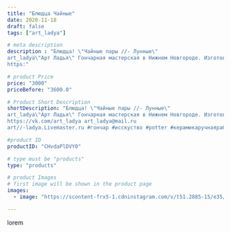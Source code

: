 ```yaml
---
title: "Блюдца Чайные"
date: 2020-11-18
draft: false
tags: ["art_ladya"]

# meta description
description : "Блюдца! \"Чайные пары //- Лунные\" 
art_ladya\"Арт Ладья\" Гончарная мастерская в Нижнем Новгороде. Изготовление керамики и мастер//-классы по обучению. 
https:"

# product Price
price: "3000"
priceBefore: "3600.0"

# Product Short Description
shortDescription: "Блюдца! \"Чайные пары //- Лунные\" 
art_ladya\"Арт Ладья\" Гончарная мастерская в Нижнем Новгороде. Изготовление керамики и мастер//-классы по обучению. 
https://vk.com/art_ladya art_ladya@mail.ru 
art//-ladya.Livemaster.ru #гончар #исскуство #potter #керамикаручнаяработа #гончарнаямастерская #керамиканазаказ #handmade #посудаизглины #керамика #эксклюзивнаякерамика #dishes #decor #ceramicar #mug #claygoods #tankard #earthenware #ceramic #design #кружка #magic #restaurant #ceramicart #pint #clay #авторскаякерамика #чашечки #луна #kraft #moon"

#product ID
productID: "CHvdaPlDVY0"

# type must be "products"
type: "products"

# product Images
# first image will be shown in the product page
images:
  - image: "https://scontent-frx5-1.cdninstagram.com/v/t51.2885-15/e35/126371504_287132085989909_2229990634861560921_n.jpg?se=8&_nc_ht=scontent-frx5-1.cdninstagram.com&_nc_cat=105&_nc_ohc=PG1FBLH7CowAX9kytxy&edm=APU89FABAAAA&ccb=7-4&oh=fba1cba37b35b86fb31055cebc060060&oe=612C3CBF&_nc_sid=86f79a&ig_cache_key=MjQ0NTMwMjQ2OTQ2ODQ0NDIxMg%3D%3D.2-ccb7-4"

---
```

lorem

